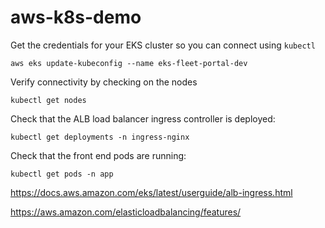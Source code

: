 # aws-k8s-demo

Get the credentials for your EKS cluster so you can connect using `kubectl`

```
aws eks update-kubeconfig --name eks-fleet-portal-dev
```

Verify connectivity by checking on the nodes

```
kubectl get nodes
```

Check that the ALB load balancer ingress controller is deployed:

```
kubectl get deployments -n ingress-nginx
```

Check that the front end pods are running:

```
kubectl get pods -n app
```

https://docs.aws.amazon.com/eks/latest/userguide/alb-ingress.html

https://aws.amazon.com/elasticloadbalancing/features/